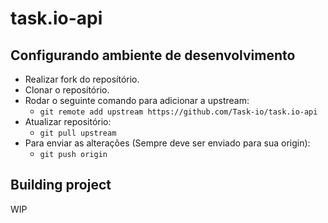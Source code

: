 # task.io-api

## Configurando ambiente de desenvolvimento
- Realizar fork do reposítório.
- Clonar o reposítório.
- Rodar o seguinte comando para adicionar a upstream:
    - `git remote add upstream https://github.com/Task-io/task.io-api`
- Atualizar repositório:
    - `git pull upstream`
- Para enviar as alterações (Sempre deve ser enviado para sua origin):
    - `git push origin`

## Building project
WIP